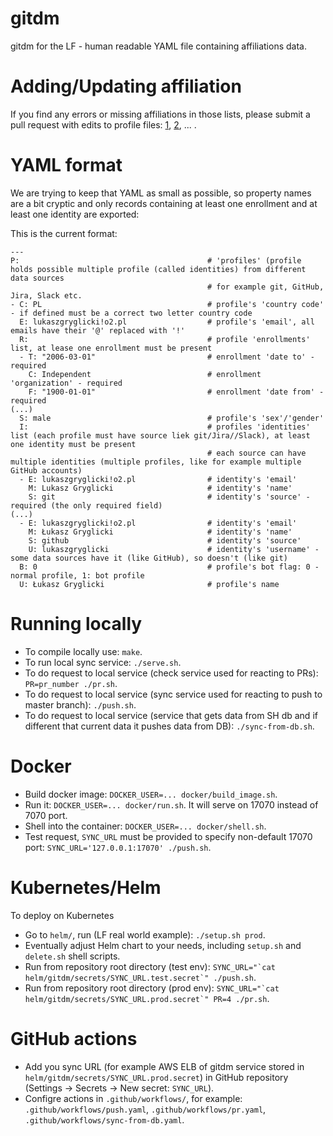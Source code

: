 # gitdm

gitdm for the LF - human readable YAML file containing affiliations data.


# Adding/Updating affiliation

If you find any errors or missing affiliations in those lists, please submit a pull request with edits to profile files: [1](https://github.com/LF-Engineering/gitdm/blob/master/profiles1.yaml), [2](https://github.com/LF-Engineering/gitdm/blob/master/profiles2.yaml), ... .


# YAML format


We are trying to keep that YAML as small as possible, so property names are a bit cryptic and only records containing at least one enrollment and at least one identity are exported:

This is the current format:


```
---
P:                                          # 'profiles' (profile holds possible multiple profile (called identities) from different data sources
                                            # for example git, GitHub, Jira, Slack etc.
- C: PL                                     # profile's 'country code' - if defined must be a correct two letter country code
  E: lukaszgryglicki!o2.pl                  # profile's 'email', all emails have their '@' replaced with '!'
  R:                                        # profile 'enrollments' list, at lease one enrollment must be present
  - T: "2006-03-01"                         # enrollment 'date to' - required
    C: Independent                          # enrollment 'organization' - required
    F: "1900-01-01"                         # enrollment 'date from' - required
(...)
  S: male                                   # profile's 'sex'/'gender'
  I:                                        # profiles 'identities' list (each profile must have source liek git/Jira//Slack), at least one identity must be present
                                            # each source can have multiple identities (multiple profiles, like for example multiple GitHub accounts)
  - E: lukaszgryglicki!o2.pl                # identity's 'email'
    M: Lukasz Gryglicki                     # identity's 'name'
    S: git                                  # identity's 'source' - required (the only required field)
(...)
  - E: lukaszgryglicki!o2.pl                # identity's 'email'
    M: Łukasz Gryglicki                     # identity's 'name'
    S: github                               # identity's 'source'
    U: lukaszgryglicki                      # identity's 'username' - some data sources have it (like GitHub), so doesn't (like git)
  B: 0                                      # profile's bot flag: 0 - normal profile, 1: bot profile
  U: Łukasz Gryglicki                       # profile's name
```

# Running locally

- To compile locally use: `make`.
- To run local sync service: `./serve.sh`.
- To do request to local service (check service used for reacting to PRs): `PR=pr_number ./pr.sh`.
- To do request to local service (sync service used for reacting to push to master branch): `./push.sh`.
- To do request to local service (service that gets data from SH db and if different that current data it pushes data from DB): `./sync-from-db.sh`.


# Docker

- Build docker image: `DOCKER_USER=... docker/build_image.sh`.
- Run it: `DOCKER_USER=... docker/run.sh`. It will serve on 17070 instead of 7070 port.
- Shell into the container: `DOCKER_USER=... docker/shell.sh`.
- Test request, `SYNC_URL` must be provided to specify non-default 17070 port: `SYNC_URL='127.0.0.1:17070' ./push.sh`.

# Kubernetes/Helm

To deploy on Kubernetes

- Go to `helm/`, run (LF real world example): `./setup.sh prod`.
- Eventually adjust Helm chart to your needs, including `setup.sh` and `delete.sh` shell scripts.
- Run from repository root directory (test env): `` SYNC_URL="`cat helm/gitdm/secrets/SYNC_URL.test.secret`" ./push.sh ``.
- Run from repository root directory (prod env): `` SYNC_URL="`cat helm/gitdm/secrets/SYNC_URL.prod.secret`" PR=4 ./pr.sh ``.

# GitHub actions

- Add you sync URL (for example AWS ELB of gitdm service stored in `helm/gitdm/secrets/SYNC_URL.prod.secret`) in GitHub repository (Settings -> Secrets -> New secret: `SYNC_URL`).
- Configre actions in `.github/workflows/`, for example: `.github/workflows/push.yaml`, `.github/workflows/pr.yaml`, `.github/workflows/sync-from-db.yaml`.
